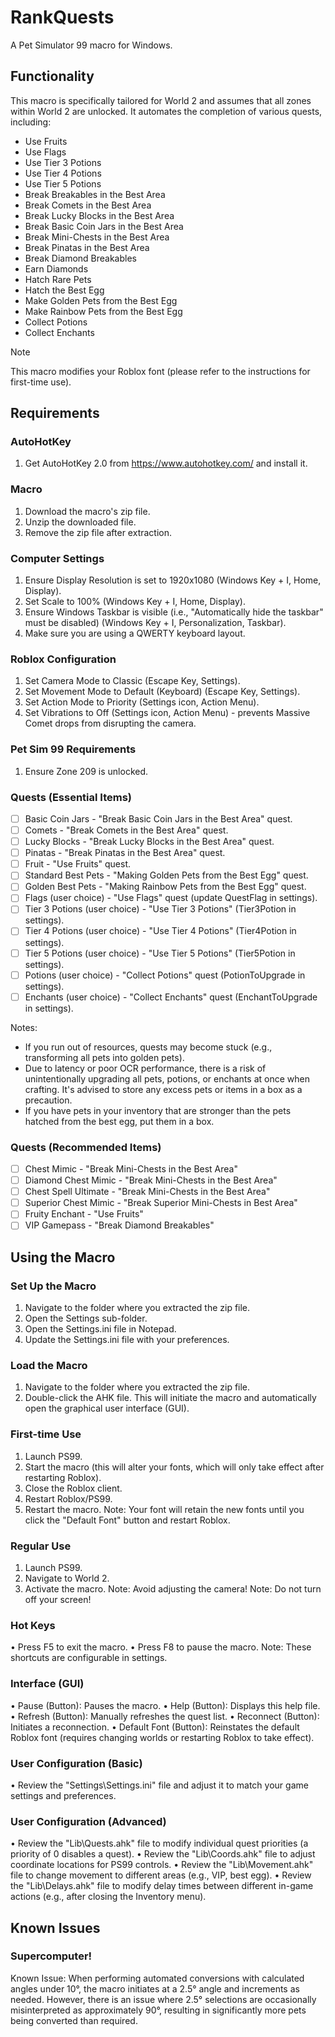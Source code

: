 # RankQuests
A Pet Simulator 99 macro for Windows.

## Functionality
This macro is specifically tailored for World 2 and assumes that all zones within World 2 are unlocked. It automates the completion of various quests, including:

- Use Fruits
- Use Flags
- Use Tier 3 Potions
- Use Tier 4 Potions
- Use Tier 5 Potions
- Break Breakables in the Best Area
- Break Comets in the Best Area
- Break Lucky Blocks in the Best Area
- Break Basic Coin Jars in the Best Area
- Break Mini-Chests in the Best Area
- Break Pinatas in the Best Area
- Break Diamond Breakables
- Earn Diamonds
- Hatch Rare Pets
- Hatch the Best Egg
- Make Golden Pets from the Best Egg
- Make Rainbow Pets from the Best Egg
- Collect Potions
- Collect Enchants

> [!NOTE]  
> This macro modifies your Roblox font (please refer to the instructions for first-time use).

## Requirements

### AutoHotKey
1. Get AutoHotKey 2.0 from https://www.autohotkey.com/ and install it.

### Macro
1. Download the macro's zip file.
2. Unzip the downloaded file.
3. Remove the zip file after extraction.

### Computer Settings
1. Ensure Display Resolution is set to 1920x1080 (Windows Key + I, Home, Display).
2. Set Scale to 100% (Windows Key + I, Home, Display).
3. Ensure Windows Taskbar is visible (i.e., "Automatically hide the taskbar" must be disabled) (Windows Key + I, Personalization, Taskbar).
4. Make sure you are using a QWERTY keyboard layout.

### Roblox Configuration
1. Set Camera Mode to Classic (Escape Key, Settings).
2. Set Movement Mode to Default (Keyboard) (Escape Key, Settings).
3. Set Action Mode to Priority (Settings icon, Action Menu).
4. Set Vibrations to Off (Settings icon, Action Menu) - prevents Massive Comet drops from disrupting the camera.

### Pet Sim 99 Requirements
1. Ensure Zone 209 is unlocked.

### Quests (Essential Items)
- [ ] Basic Coin Jars                 - "Break Basic Coin Jars in the Best Area" quest.
- [ ] Comets                          - "Break Comets in the Best Area" quest.
- [ ] Lucky Blocks                    - "Break Lucky Blocks in the Best Area" quest.
- [ ] Pinatas                         - "Break Pinatas in the Best Area" quest.
- [ ] Fruit                           - "Use Fruits" quest.
- [ ] Standard Best Pets              - "Making Golden Pets from the Best Egg" quest.
- [ ] Golden Best Pets                - "Making Rainbow Pets from the Best Egg" quest.
- [ ] Flags (user choice)             - "Use Flags" quest (update QuestFlag in settings).
- [ ] Tier 3 Potions (user choice)    - "Use Tier 3 Potions" (Tier3Potion in settings).
- [ ] Tier 4 Potions (user choice)    - "Use Tier 4 Potions" (Tier4Potion in settings).
- [ ] Tier 5 Potions (user choice)    - "Use Tier 5 Potions" (Tier5Potion in settings).
- [ ] Potions (user choice)           - "Collect Potions" quest (PotionToUpgrade in settings).
- [ ] Enchants (user choice)          - "Collect Enchants" quest (EnchantToUpgrade in settings).

Notes:
- If you run out of resources, quests may become stuck (e.g., transforming all pets into golden pets).
- Due to latency or poor OCR performance, there is a risk of unintentionally upgrading all pets, potions, or enchants at once when crafting. It's advised to store any excess pets or items in a box as a precaution.
- If you have pets in your inventory that are stronger than the pets hatched from the best egg, put them in a box.

### Quests (Recommended Items)
- [ ] Chest Mimic                     - "Break Mini-Chests in the Best Area"
- [ ] Diamond Chest Mimic             - "Break Mini-Chests in the Best Area"
- [ ] Chest Spell Ultimate            - "Break Mini-Chests in the Best Area"
- [ ] Superior Chest Mimic            - "Break Superior Mini-Chests in Best Area"
- [ ] Fruity Enchant                  - "Use Fruits"
- [ ] VIP Gamepass                    - "Break Diamond Breakables"

## Using the Macro

### Set Up the Macro
1. Navigate to the folder where you extracted the zip file.
2. Open the Settings sub-folder.
3. Open the Settings.ini file in Notepad.
4. Update the Settings.ini file with your preferences.

### Load the Macro
1. Navigate to the folder where you extracted the zip file.
2. Double-click the AHK file. This will initiate the macro and automatically open the graphical user interface (GUI).

### First-time Use
1. Launch PS99.
2. Start the macro (this will alter your fonts, which will only take effect after restarting Roblox).
3. Close the Roblox client.
4. Restart Roblox/PS99.
5. Restart the macro.
Note: Your font will retain the new fonts until you click the "Default Font" button and restart Roblox.

### Regular Use
1. Launch PS99.
2. Navigate to World 2.
3. Activate the macro.
Note: Avoid adjusting the camera!
Note: Do not turn off your screen!

### Hot Keys
• Press F5 to exit the macro.
• Press F8 to pause the macro.
Note: These shortcuts are configurable in settings.

### Interface (GUI)
• Pause (Button): Pauses the macro.
• Help (Button): Displays this help file.
• Refresh (Button): Manually refreshes the quest list.
• Reconnect (Button): Initiates a reconnection.
• Default Font (Button): Reinstates the default Roblox font (requires changing worlds or restarting Roblox to take effect).

### User Configuration (Basic)
• Review the "Settings\Settings.ini" file and adjust it to match your game settings and preferences.

### User Configuration (Advanced)
• Review the "Lib\Quests.ahk" file to modify individual quest priorities (a priority of 0 disables a quest).
• Review the "Lib\Coords.ahk" file to adjust coordinate locations for PS99 controls.
• Review the "Lib\Movement.ahk" file to change movement to different areas (e.g., VIP, best egg).
• Review the "Lib\Delays.ahk" file to modify delay times between different in-game actions (e.g., after closing the Inventory menu).

## Known Issues

### Supercomputer!
Known Issue: When performing automated conversions with calculated angles under 10°, the macro initiates at a 2.5° angle and increments as needed. However, there is an issue where 2.5° selections are occasionally misinterpreted as approximately 90°, resulting in significantly more pets being converted than required.
